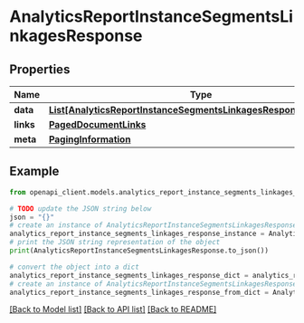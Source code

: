 # AnalyticsReportInstanceSegmentsLinkagesResponse


## Properties

Name | Type | Description | Notes
------------ | ------------- | ------------- | -------------
**data** | [**List[AnalyticsReportInstanceSegmentsLinkagesResponseDataInner]**](AnalyticsReportInstanceSegmentsLinkagesResponseDataInner.md) |  | 
**links** | [**PagedDocumentLinks**](PagedDocumentLinks.md) |  | 
**meta** | [**PagingInformation**](PagingInformation.md) |  | [optional] 

## Example

```python
from openapi_client.models.analytics_report_instance_segments_linkages_response import AnalyticsReportInstanceSegmentsLinkagesResponse

# TODO update the JSON string below
json = "{}"
# create an instance of AnalyticsReportInstanceSegmentsLinkagesResponse from a JSON string
analytics_report_instance_segments_linkages_response_instance = AnalyticsReportInstanceSegmentsLinkagesResponse.from_json(json)
# print the JSON string representation of the object
print(AnalyticsReportInstanceSegmentsLinkagesResponse.to_json())

# convert the object into a dict
analytics_report_instance_segments_linkages_response_dict = analytics_report_instance_segments_linkages_response_instance.to_dict()
# create an instance of AnalyticsReportInstanceSegmentsLinkagesResponse from a dict
analytics_report_instance_segments_linkages_response_from_dict = AnalyticsReportInstanceSegmentsLinkagesResponse.from_dict(analytics_report_instance_segments_linkages_response_dict)
```
[[Back to Model list]](../README.md#documentation-for-models) [[Back to API list]](../README.md#documentation-for-api-endpoints) [[Back to README]](../README.md)


